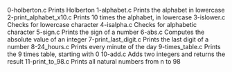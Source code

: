 0-holberton.c	       Prints Holberton
1-alphabet.c	       Prints the alphabet in lowercase
2-print_alphabet_x10.c Prints 10 times the alphabet, in lowercase
3-islower.c	       Checks for lowercase character
4-isalpha.c	       Checks for alphabetic character
5-sign.c	       Prints the sign of a number
6-abs.c		       Computes the absolute value of an integer
7-print_last_digit.c   Prints the last digit of a number
8-24_hours.c	       Prints every minute of the day
9-times_table.c	       Prints the 9 times table, starting with 0
10-add.c	       Adds two integers and returns the result
11-print_to_98.c       Prints all natural numbers from n to 98
